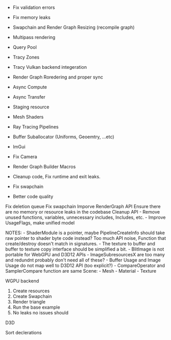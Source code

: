 - Fix validation errors
- Fix memory leaks
- Swapchain and Render Graph Resizing (recompile graph)
- Multipass rendering
- Query Pool
- Tracy Zones
- Tracy Vulkan backend integeration
- Render Graph Roredering and proper sync
- Async Compute
- Async Transfer
- Staging resource
- Mesh Shaders
- Ray Tracing Pipelines
- Buffer Suballocator (Uniforms, Geoemtry, ...etc)
- ImGui
- Fix Camera

- Render Graph Builder Macros

- Cleanup code, Fix runtime and exit leaks.
- Fix swapchain
- Better code quality

Fix deletion queue
Fix swapchain
Imporve RenderGraph API
Ensure there are no memory or resource leaks in the codebase
Cleanup API
    - Remove unused functions, variables, unnecessary includes, Includes, etc.
    - Improve UsageFlags, make unified model

NOTES:
    - ShaderModule is a pointer, maybe Pipeline<T>CreateInfo should take raw pointer to shader byte code instead?
    Too much API noise, Function that create/destroy doesn't match in signatures.
    - The texture to buffer and buffer to texture copy interface should be simplified a bit.
    - BlitImage is not portable for WebGPU and D3D12 APIs
    - ImageSubresourcesX are too many and redundnt probably don't need all of these?
    - Buffer Usage and Image Usage do not map well to D3D12 API (too explicit?)
    - CompareOperator and SamplerCompare function are same
Scene:
    - Mesh
    - Material
    - Texture


WGPU backend
1. Create resources
2. Create Swapchain
3. Render triangle
4. Run the base example
5. No leaks no issues should

D3D

Sort declerations